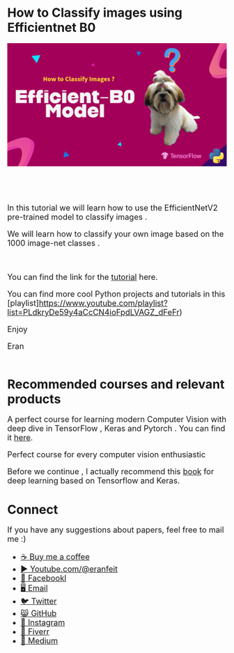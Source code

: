 # How to Classify images using Efficientnet B0

<p align="center">
  <img width="800" src="EfficientNet-Classify-image.png" "image">
</p>

##
<br/><br/> 

<font size= "4" >

In this tutorial we will learn how to use the EfficientNetV2 pre-trained model to classify images . 

We will learn how to classify your own image based on the 1000 image-net classes .

<br/>

You can find the link for the [tutorial](https://youtu.be/lomMTiG9UZ4) here. 

You can find more cool Python projects and tutorials in this [playlist]https://www.youtube.com/playlist?list=PLdkryDe59y4aCcCN4ioFpdLVAGZ_dFeFr)

Enjoy

Eran
<br/><br/> 

</font>

# Recommended courses and relevant products 
<font size= "4" >

A perfect course for learning modern Computer Vision with deep dive in TensorFlow , Keras and Pytorch . You can find it [here](http://bit.ly/3HeDy1V).

Perfect course for every computer vision enthusiastic

Before we continue , I actually recommend this [book](https://amzn.to/3STWZ2N) for deep learning based on Tensorflow and Keras. 



</font>

# Connect

<font size= "4" >
If you have any suggestions about papers, feel free to mail me :)

- [☕ Buy me a coffee](https://ko-fi.com/eranfeit)
- [▶️ Youtube.com/@eranfeit](https://www.youtube.com/channel/UCTiWJJhaH6BviSWKLJUM9sg)
- [🐙 Facebookl](https://www.facebook.com/groups/3080601358933585)
- [🖥️ Email](mailto:feitgemel@gmail.com)
- [🐦 Twitter](https://twitter.com/eran_feit )
- [😸 GitHub](https://github.com/feitgemel)
- [📸 Instagram](https://www.instagram.com/eran_feit/)
- [🤝 Fiverr ](https://www.fiverr.com/s/mB3Pbb)
- [📝 Medium ](https://medium.com/@feitgemel)


</font>


